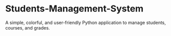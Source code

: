# Students-Management-System
A simple, colorful, and user-friendly Python application to manage students, courses, and grades.
